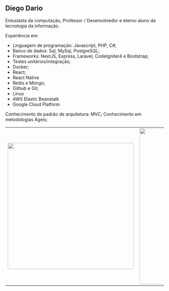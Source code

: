 ## Diego Dario  

Entusiasta da computação, Professor / Desenvolvedor e eterno aluno da tecnologia da informação.

Experiência em:
- Linguagem de programação: Javascript, PHP, C#;
- Banco de dados: Sql, MySql, PostgreSQL;
- Frameworks: NextJS, Express, Laravel, CodeIgniter4 e Bootstrap;
- Testes unitários/integração;
- Docker;
- React;
- React Native
- Redis e Mongo;
- Github e Git;
- Linux
- AWS Elastic Beanstalk
- Google Cloud Platform

Conhecimento de padrão de arquitetura: MVC;
Conhecimento em metodologias Ágeis;

<center>
<table>
    <tr>
        <td><img width="400px" align="left" src="https://github-readme-stats.vercel.app/api/top-langs/?username=diegodario88&hide=html&layout=compact" /></td>
        <td><img width="495px" align="left" src="https://github-readme-stats.vercel.app/api?username=diegodario88&hide=stars"/></td>
    </tr>   
</table>
</center>  
